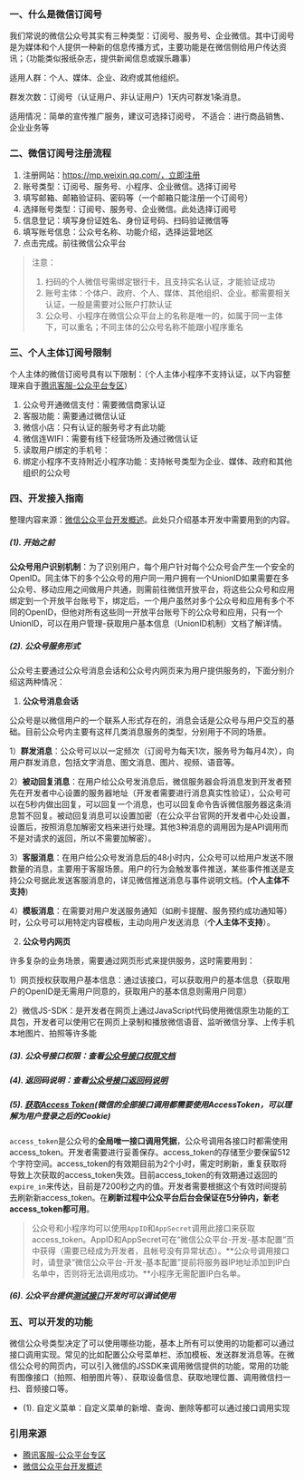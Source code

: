 ### 一、什么是微信订阅号

我们常说的微信公众号其实有三种类型：订阅号、服务号、企业微信。其中订阅号是为媒体和个人提供一种新的信息传播方式，主要功能是在微信侧给用户传达资讯；（功能类似报纸杂志，提供新闻信息或娱乐趣事）

适用人群：个人、媒体、企业、政府或其他组织。

群发次数：订阅号（认证用户、非认证用户）1天内可群发1条消息。

适用情况：简单的宣传推广服务，建议可选择订阅号， 不适合：进行商品销售、企业业务等

### 二、微信订阅号注册流程

1. 注册网站：https://mp.weixin.qq.com/，立即注册
2. 账号类型：订阅号、服务号、小程序、企业微信。选择订阅号
3. 填写邮箱、邮箱验证码、密码等（一个邮箱只能注册一个订阅号）
4. 选择账号类型：订阅号、服务号、企业微信。此处选择订阅号
5. 信息登记：填写身份证姓名、身份证号码、扫码验证微信等
6. 填写账号信息：公众号名称、功能介绍，选择运营地区
7. 点击完成。前往微信公众平台

> 注意：
>
> 1. 扫码的个人微信号需绑定银行卡，且支持实名认证，才能验证成功
> 2. 账号主体：个体户、政府、个人、媒体、其他组织、企业。都需要相关认证，一般是需要对公账户打款认证
> 3. 公众号、小程序在微信公众平台上的名称是唯一的，如属于同一主体下，可以重名；不同主体的公众号名称不能跟小程序重名

### 三、个人主体订阅号限制

个人主体的微信订阅号具有以下限制：（个人主体小程序不支持认证，以下内容整理来自于[腾讯客服-公众平台专区](https://kf.qq.com/product/weixinmp.html#hid=hot_faq)）

1. 公众号开通微信支付：需要微信商家认证
2. 客服功能：需要通过微信认证
3. 微信小店：只有认证的服务号才有此功能
4. 微信连WIFI：需要有线下经营场所及通过微信认证
5. 读取用户绑定的手机号：
6. 绑定小程序不支持附近小程序功能：支持帐号类型为企业、媒体、政府和其他组织的公众号

### 四、开发接入指南

整理内容来源：[微信公众平台开发概述](https://developers.weixin.qq.com/doc/offiaccount/Basic_Information/Access_Overview.html)。此处只介绍基本开发中需要用到的内容。

##### (1). 开始之前

**公众号用户识别机制**：为了识别用户，每个用户针对每个公众号会产生一个安全的OpenID。同主体下的多个公众号的用户同一用户拥有一个UnionID如果需要在多公众号、移动应用之间做用户共通，则需前往微信开放平台，将这些公众号和应用绑定到一个开放平台账号下，绑定后，一个用户虽然对多个公众号和应用有多个不同的OpenID，但他对所有这些同一开放平台账号下的公众号和应用，只有一个UnionID，可以在用户管理-获取用户基本信息（UnionID机制）文档了解详情。

##### (2). 公众号服务形式

公众号主要通过公众号消息会话和公众号内网页来为用户提供服务的，下面分别介绍这两种情况：

1. **公众号消息会话**

公众号是以微信用户的一个联系人形式存在的，消息会话是公众号与用户交互的基础。目前公众号内主要有这样几类消息服务的类型，分别用于不同的场景。

1）**群发消息**：公众号可以以一定频次（订阅号为每天1次，服务号为每月4次），向用户群发消息，包括文字消息、图文消息、图片、视频、语音等。

2）**被动回复消息**：在用户给公众号发消息后，微信服务器会将消息发到开发者预先在开发者中心设置的服务器地址（开发者需要进行消息真实性验证），公众号可以在5秒内做出回复，可以回复一个消息，也可以回复命令告诉微信服务器这条消息暂不回复。被动回复消息可以设置加密（在公众平台官网的开发者中心处设置，设置后，按照消息加解密文档来进行处理。其他3种消息的调用因为是API调用而不是对请求的返回，所以不需要加解密）。

3）**客服消息**：在用户给公众号发消息后的48小时内，公众号可以给用户发送不限数量的消息，主要用于客服场景。用户的行为会触发事件推送，某些事件推送是支持公众号据此发送客服消息的，详见微信推送消息与事件说明文档。(**个人主体不支持**)

4）**模板消息**：在需要对用户发送服务通知（如刷卡提醒、服务预约成功通知等）时，公众号可以用特定内容模板，主动向用户发送消息（**个人主体不支持**）。

2. **公众号内网页**

许多复杂的业务场景，需要通过网页形式来提供服务，这时需要用到：

1）网页授权获取用户基本信息：通过该接口，可以获取用户的基本信息（获取用户的OpenID是无需用户同意的，获取用户的基本信息则需用户同意）

2）微信JS-SDK：是开发者在网页上通过JavaScript代码使用微信原生功能的工具包，开发者可以使用它在网页上录制和播放微信语音、监听微信分享、上传手机本地图片、拍照等许多能

##### (3). 公众号接口权限：查看[公众号接口权限文档](https://developers.weixin.qq.com/doc/offiaccount/Getting_Started/Explanation_of_interface_privileges.html)

##### (4). 返回码说明：查看[公众号接口返回码说明](https://developers.weixin.qq.com/doc/offiaccount/Getting_Started/Global_Return_Code.html)

##### (5). [获取Access Token](https://developers.weixin.qq.com/doc/offiaccount/Basic_Information/Get_access_token.html)(微信的全部接口调用都需要使用AccessToken，可以理解为用户登录之后的Cookie)

`access_token`是公众号的**全局唯一接口调用凭据**，公众号调用各接口时都需使用access_token。开发者需要进行妥善保存。access_token的存储至少要保留512个字符空间。access_token的有效期目前为2个小时，需定时刷新，重复获取将导致上次获取的access_token失效。目前access_token的有效期通过返回的`expire_in`来传达，目前是7200秒之内的值。开发者需要根据这个有效时间提前去刷新新access_token。在**刷新过程中公众平台后台会保证在5分钟内，新老access_token都可用**。

> 公众号和小程序均可以使用`AppID`和`AppSecret`调用此接口来获取access_token。AppID和AppSecret可在“微信公众平台-开发-基本配置”页中获得（需要已经成为开发者，且帐号没有异常状态）。**公众号调用接口时，请登录“微信公众平台-开发-基本配置”提前将服务器IP地址添加到IP白名单中，否则将无法调用成功。**小程序无需配置IP白名单。

##### (6). 公众平台提供[测试接口](https://developers.weixin.qq.com/doc/offiaccount/Basic_Information/Requesting_an_API_Test_Account.html)开发时可以调试使用

### 五、可以开发的功能

微信公众号类型决定了可以使用哪些功能，基本上所有可以使用的功能都可以通过接口调用实现。常见的比如配置公众号菜单栏、添加模板、发送群发消息等。在微信公众号的网页内，可以引入微信的JSSDK来调用微信提供的功能，常用的功能有图像接口（拍照、相册图片等）、获取设备信息、获取地理位置、调用微信扫一扫、音频接口等。

* (1). 自定义菜单：自定义菜单的新增、查询、删除等都可以通过接口调用实现

### 引用来源

* [腾讯客服-公众平台专区](https://kf.qq.com/product/weixinmp.html#hid=hot_faq)
* [微信公众平台开发概述](https://developers.weixin.qq.com/doc/offiaccount/Getting_Started/Overview.html)